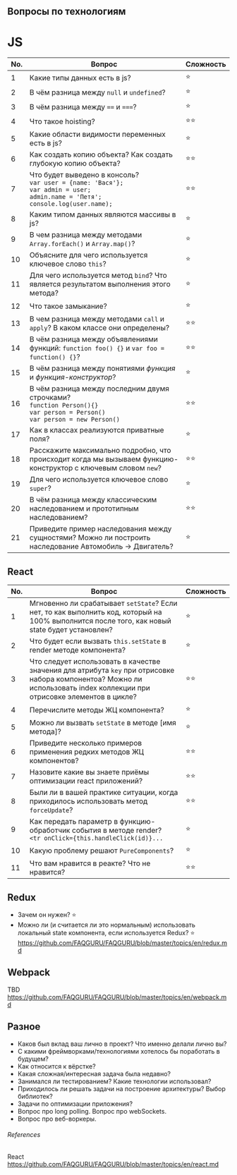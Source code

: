 ## Вопросы по технологиям

# JS

| No. | Вопрос | Сложность |
| --- | ------ | --------- |
|1    | Какие типы данных есть в js? |:star:|
|2    | В чём разница между ```null``` и ```undefined```? |:star:|
|3    | В чём разница между ```==``` и ```===```? |:star:|
|4    | Что такое hoisting? |:star::star:|
|5    | Какие области видимости переменных есть в js? |:star:|
|6    | Как создать копию объекта? Как создать глубокую копию объекта? |:star::star:|
|7    | Что будет выведено в консоль?</br>```var user = {name: 'Вася'};```</br>```var admin = user;```</br>```admin.name = 'Петя';```</br>```console.log(user.name);``` |:star::star:|
|8    | Каким типом данных являются массивы в js? |:star:|
|9    | В чем разница между методами ```Array.forEach()``` и ```Array.map()```? |:star:|
|10   | Объясните для чего используется ключевое слово ```this```? |:star:|
|11   | Для чего используется метод ```bind```? Что является результатом выполнения этого метода? |:star:|
|12   | Что такое замыкание? |:star:|
|13   | В чем разница между методами ```call``` и ```apply```? В каком классе они определены? |:star::star:|
|14   | В чём разница между объявлениями функций: ```function foo() {}``` и ```var foo = function() {}```? |:star::star:|
|15   | В чём разница между понятиями *функция* и *функция-конструктор*? |:star:|
|16   | В чём разница между последним двумя строчками? </br>```function Person(){}```</br>```var person = Person()```</br>```var person = new Person()```|:star::star:|
|17   | Как в классах реализуются приватные поля? |:star:|
|18   | Расскажите максимально подробно, что происходит когда мы вызываем функцию-конструктор с ключевым словом ```new```? |:star::star:|
|19   | Для чего используется ключевое слово ```super```? |:star:|
|20   | В чём разница между классическим наследованием и прототипным наследованием? |:star::star:|
|21   | Приведите пример наследования между сущностями? Можно ли построить наследование Автомобиль -> Двигатель? |:star:|

## React

| No. | Вопрос | Сложность |
| --- | ------ | --------- |
|1    | Мгновенно ли срабатывает ```setState```? Если нет, то как выполнить код, который на 100% выполнится после того, как новый state будет установлен? |:star:|
|2    | Что будет если вызвать ```this.setState``` в render методе компонента? |:star:|
|3    | Что следует использовать в качестве значения для атрибута ```key``` при отрисовке набора компонентоа? Можно ли использовать index коллекции при отрисовке элементов в цикле? |:star::star:|
|4    | Перечислите методы ЖЦ компонента? |:star:|
|5    | Можно ли вызвать ```setState``` в методе [имя метода]? |:star:|
|6    | Приведите несколько примеров применения редких методов ЖЦ компонентов? |:star::star:|
|7    | Назовите какие вы знаете приёмы оптимизации react приложений? |:star::star:|
|8    | Были ли в вашей практике ситуации, когда приходилось использовать метод ```forceUpdate```? |:star::star:|
|9    | Как передать параметр в функцию-обработчик события в методе render? </br>```<tr onClick={this.handleClick(id)}...``` |:star:|
|10   | Какую проблему решают ```PureComponents```? |:star:|
|11   | Что вам нравится в реакте? Что не нравится? |:star::star:|

## Redux

* Зачем он нужен? :star:
* Можно ли (и считается ли это нормальным) использовать локальный state компонента, если используется Redux? :star:
https://github.com/FAQGURU/FAQGURU/blob/master/topics/en/redux.md

## Webpack
TBD
https://github.com/FAQGURU/FAQGURU/blob/master/topics/en/webpack.md

## Разное

* Каков был вклад ваш лично в проект? Что именно делали лично вы?
* С какими фреймворками/технологиями хотелось бы поработать в будущем?
* Как относится к вёрстке?
* Какая сложная/интересная задача была недавно?
* Занимался ли тестированием? Какие технологии использовал?
* Приходилось ли решать задачи на построение архитектуры? Выбор библиотек?
* Задачи по оптимизации приложения?
* Вопрос про long polling. Вопрос про webSockets.
* Вопрос про веб-воркеры.

###### References

React
https://github.com/FAQGURU/FAQGURU/blob/master/topics/en/react.md
